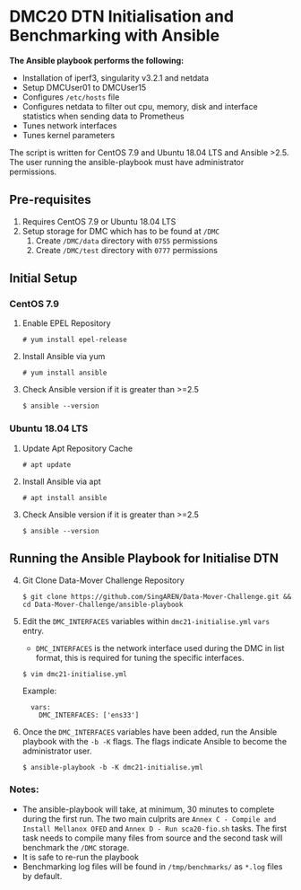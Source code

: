 # DMC20 DTN Initialisation and Benchmarking with Ansible 

**The Ansible playbook performs the following:**

- Installation of iperf3, singularity v3.2.1 and netdata
- Setup DMCUser01 to DMCUser15
- Configures `/etc/hosts` file
- Configures netdata to filter out cpu, memory, disk and interface statistics when sending data to Prometheus
- Tunes network interfaces
- Tunes kernel parameters

The script is written for CentOS 7.9 and Ubuntu 18.04 LTS and Ansible >2.5. The user running the ansible-playbook must have administrator permissions.

## Pre-requisites

1. Requires CentOS 7.9 or Ubuntu 18.04 LTS
1. Setup storage for DMC which has to be found at `/DMC`
    1. Create `/DMC/data` directory with `0755` permissions
    1. Create `/DMC/test` directory with `0777` permissions


## Initial Setup
### CentOS 7.9

1. Enable EPEL Repository

    ```
    # yum install epel-release
    ```

2. Install Ansible via yum

    ```
    # yum install ansible
    ```
  
3. Check Ansible version if it is greater than >=2.5

    ```
    $ ansible --version
    ```

### Ubuntu 18.04 LTS

1. Update Apt Repository Cache

    ```
    # apt update
    ```

2. Install Ansible via apt

    ```
    # apt install ansible
    ```
  
3. Check Ansible version if it is greater than >=2.5

    ```
    $ ansible --version
    ```

## Running the Ansible Playbook for Initialise DTN
4. Git Clone Data-Mover Challenge Repository

      ```
      $ git clone https://github.com/SingAREN/Data-Mover-Challenge.git && cd Data-Mover-Challenge/ansible-playbook
      ```

5. Edit the `DMC_INTERFACES` variables within `dmc21-initialise.yml` `vars` entry. 
    - `DMC_INTERFACES` is the network interface used during the DMC in list format, this is required for tuning the specific interfaces.
    
    ```
    $ vim dmc21-initialise.yml
    ```
    Example:
    
    ```
      vars:
        DMC_INTERFACES: ['ens33']
    ```
    
6. Once the `DMC_INTERFACES` variables have been added, run the Ansible playbook with the `-b -K` flags. The flags indicate Ansible to become the administrator user.

    ```
    $ ansible-playbook -b -K dmc21-initialise.yml
    ``` 

### Notes:
- The ansible-playbook will take, at minimum, 30 minutes to complete during the first run. The two main culprits are `Annex C - Compile and Install Mellanox OFED` and `Annex D - Run sca20-fio.sh` tasks. The first task needs to compile many files from source and the second task will benchmark the `/DMC` storage. 
- It is safe to re-run the playbook 
- Benchmarking log files will be found in `/tmp/benchmarks/` as `*.log` files by default.

